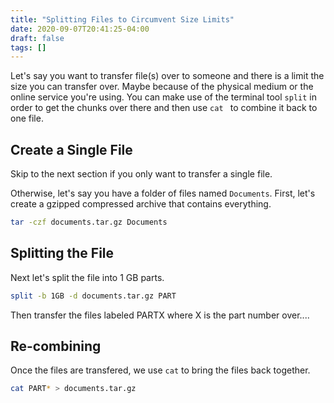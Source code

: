 ```yaml
---
title: "Splitting Files to Circumvent Size Limits"
date: 2020-09-07T20:41:25-04:00
draft: false
tags: []
---
```


Let's say you want to transfer file(s) over to someone and there is a limit the size you can transfer over. Maybe because of the physical medium or the online service you're using. You can make use of the terminal tool `split` in order to get the chunks over there and then use `cat ` to combine it back to one file.

## Create a Single File

Skip to the next section if you only want to transfer a single file.

Otherwise, let's say you have a folder of files named `Documents`. First, let's create a gzipped compressed archive that contains everything.

```bash
tar -czf documents.tar.gz Documents
```

## Splitting the File

Next let's split the file into 1 GB parts. 

```bash
split -b 1GB -d documents.tar.gz PART
```

Then transfer the files labeled PARTX where X is the part number over....

## Re-combining

Once the files are transfered, we use `cat` to bring the files back together.

```bash
cat PART* > documents.tar.gz
```

